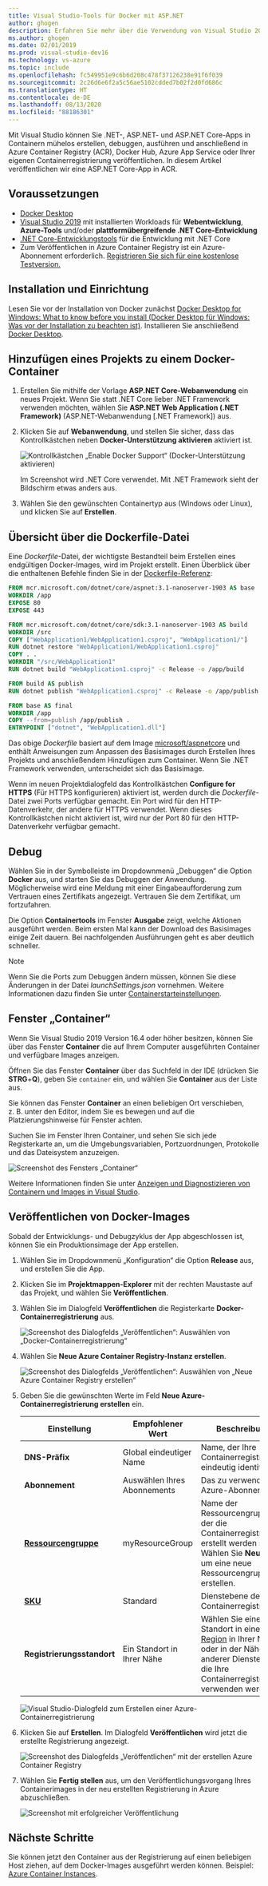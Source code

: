 ```yaml
---
title: Visual Studio-Tools für Docker mit ASP.NET
author: ghogen
description: Erfahren Sie mehr über die Verwendung von Visual Studio 2019-Tools und Docker für Windows.
ms.author: ghogen
ms.date: 02/01/2019
ms.prod: visual-studio-dev16
ms.technology: vs-azure
ms.topic: include
ms.openlocfilehash: fc549951e9c6b6d208c478f37126238e91f6f039
ms.sourcegitcommit: 2c26d6e6f2a5c56ae5102cdded7b02f2d0fd686c
ms.translationtype: HT
ms.contentlocale: de-DE
ms.lasthandoff: 08/13/2020
ms.locfileid: "88186301"
---
```

Mit Visual Studio können Sie .NET-, ASP.NET- und ASP.NET Core-Apps in Containern mühelos erstellen, debuggen, ausführen und anschließend in Azure Container Registry (ACR), Docker Hub, Azure App Service oder Ihrer eigenen Containerregistrierung veröffentlichen. In diesem Artikel veröffentlichen wir eine ASP.NET Core-App in ACR.

## <a name="prerequisites"></a>Voraussetzungen

* [Docker Desktop](https://hub.docker.com/editions/community/docker-ce-desktop-windows)
* [Visual Studio 2019](https://visualstudio.microsoft.com/downloads) mit installierten Workloads für **Webentwicklung**, **Azure-Tools** und/oder **plattformübergreifende .NET Core-Entwicklung**
* [.NET Core-Entwicklungstools](https://dotnet.microsoft.com/download/dotnet-core/) für die Entwicklung mit .NET Core
* Zum Veröffentlichen in Azure Container Registry ist ein Azure-Abonnement erforderlich. [Registrieren Sie sich für eine kostenlose Testversion.](https://azure.microsoft.com/free/dotnet/)

## <a name="installation-and-setup"></a>Installation und Einrichtung

Lesen Sie vor der Installation von Docker zunächst [Docker Desktop for Windows: What to know before you install (Docker Desktop für Windows: Was vor der Installation zu beachten ist)](https://docs.docker.com/docker-for-windows/install/#what-to-know-before-you-install). Installieren Sie anschließend [Docker Desktop](https://hub.docker.com/editions/community/docker-ce-desktop-windows).

## <a name="add-a-project-to-a-docker-container"></a>Hinzufügen eines Projekts zu einem Docker-Container

1. Erstellen Sie mithilfe der Vorlage **ASP.NET Core-Webanwendung** ein neues Projekt. Wenn Sie statt .NET Core lieber .NET Framework verwenden möchten, wählen Sie **ASP.NET Web Application (.NET Framework)** (ASP.NET-Webanwendung [.NET Framework]) aus.
1. Klicken Sie auf **Webanwendung**, und stellen Sie sicher, dass das Kontrollkästchen neben **Docker-Unterstützung aktivieren** aktiviert ist.

   ![Kontrollkästchen „Enable Docker Support“ (Docker-Unterstützung aktivieren)](../../media/container-tools/vs-2019/create-new-web-application.PNG)

   Im Screenshot wird .NET Core verwendet. Mit .NET Framework sieht der Bildschirm etwas anders aus.

1. Wählen Sie den gewünschten Containertyp aus (Windows oder Linux), und klicken Sie auf **Erstellen**.

## <a name="dockerfile-overview"></a>Übersicht über die Dockerfile-Datei

Eine *Dockerfile*-Datei, der wichtigste Bestandteil beim Erstellen eines endgültigen Docker-Images, wird im Projekt erstellt. Einen Überblick über die enthaltenen Befehle finden Sie in der [Dockerfile-Referenz](https://docs.docker.com/engine/reference/builder/):

```dockerfile
FROM mcr.microsoft.com/dotnet/core/aspnet:3.1-nanoserver-1903 AS base
WORKDIR /app
EXPOSE 80
EXPOSE 443

FROM mcr.microsoft.com/dotnet/core/sdk:3.1-nanoserver-1903 AS build
WORKDIR /src
COPY ["WebApplication1/WebApplication1.csproj", "WebApplication1/"]
RUN dotnet restore "WebApplication1/WebApplication1.csproj"
COPY . .
WORKDIR "/src/WebApplication1"
RUN dotnet build "WebApplication1.csproj" -c Release -o /app/build

FROM build AS publish
RUN dotnet publish "WebApplication1.csproj" -c Release -o /app/publish

FROM base AS final
WORKDIR /app
COPY --from=publish /app/publish .
ENTRYPOINT ["dotnet", "WebApplication1.dll"]
```

Das obige *Dockerfile* basiert auf dem Image [microsoft/aspnetcore](https://hub.docker.com/r/microsoft/aspnetcore/) und enthält Anweisungen zum Anpassen des Basisimages durch Erstellen Ihres Projekts und anschließendem Hinzufügen zum Container. Wenn Sie .NET Framework verwenden, unterscheidet sich das Basisimage.

Wenn im neuen Projektdialogfeld das Kontrollkästchen **Configure for HTTPS** (Für HTTPS konfigurieren) aktiviert ist, werden durch die *Dockerfile*-Datei zwei Ports verfügbar gemacht. Ein Port wird für den HTTP-Datenverkehr, der andere für HTTPS verwendet. Wenn dieses Kontrollkästchen nicht aktiviert ist, wird nur der Port 80 für den HTTP-Datenverkehr verfügbar gemacht.

## <a name="debug"></a>Debug

Wählen Sie in der Symbolleiste im Dropdownmenü „Debuggen“ die Option **Docker** aus, und starten Sie das Debuggen der Anwendung. Möglicherweise wird eine Meldung mit einer Eingabeaufforderung zum Vertrauen eines Zertifikats angezeigt. Vertrauen Sie dem Zertifikat, um fortzufahren.

Die Option **Containertools** im Fenster **Ausgabe** zeigt, welche Aktionen ausgeführt werden. Beim ersten Mal kann der Download des Basisimages einige Zeit dauern. Bei nachfolgenden Ausführungen geht es aber deutlich schneller.

>[!NOTE]
> Wenn Sie die Ports zum Debuggen ändern müssen, können Sie diese Änderungen in der Datei *launchSettings.json* vornehmen. Weitere Informationen dazu finden Sie unter [Containerstarteinstellungen](../../container-launch-settings.md).

## <a name="containers-window"></a>Fenster „Container“

Wenn Sie Visual Studio 2019 Version 16.4 oder höher besitzen, können Sie über das Fenster **Container** die auf Ihrem Computer ausgeführten Container und verfügbare Images anzeigen.

Öffnen Sie das Fenster **Container** über das Suchfeld in der IDE (drücken Sie **STRG**+**Q**), geben Sie `container` ein, und wählen Sie **Container** aus der Liste aus.

Sie können das Fenster **Container** an einen beliebigen Ort verschieben, z. B. unter den Editor, indem Sie es bewegen und auf die Platzierungshinweise für Fenster achten.

Suchen Sie im Fenster Ihren Container, und sehen Sie sich jede Registerkarte an, um die Umgebungsvariablen, Portzuordnungen, Protokolle und das Dateisystem anzuzeigen.

![Screenshot des Fensters „Container“](../../media/overview/vs-2019/container-tools-window.png)

Weitere Informationen finden Sie unter [Anzeigen und Diagnostizieren von Containern und Images in Visual Studio](../../view-and-diagnose-containers.md).

## <a name="publish-docker-images"></a>Veröffentlichen von Docker-Images

Sobald der Entwicklungs- und Debugzyklus der App abgeschlossen ist, können Sie ein Produktionsimage der App erstellen.

1. Wählen Sie im Dropdownmenü „Konfiguration“ die Option **Release** aus, und erstellen Sie die App.
1. Klicken Sie im **Projektmappen-Explorer** mit der rechten Maustaste auf das Projekt, und wählen Sie **Veröffentlichen**.
1. Wählen Sie im Dialogfeld **Veröffentlichen** die Registerkarte **Docker-Containerregistrierung** aus.

   ![Screenshot des Dialogfelds „Veröffentlichen“: Auswählen von „Docker-Containerregistrierung“](../../media/container-tools/vs-2019/docker-container-registry.png)

1. Wählen Sie **Neue Azure Container Registry-Instanz erstellen**.

   ![Screenshot des Dialogfelds „Veröffentlichen“: Auswählen von „Neue Azure Container Registry erstellen“](../../media/container-tools/vs-2019/select-existing-or-create-new-azure-container-registry.png)

1. Geben Sie die gewünschten Werte im Feld **Neue Azure-Containerregistrierung erstellen** ein.

    | Einstellung      | Empfohlener Wert  | Beschreibung                                |
    | ------------ |  ------- | -------------------------------------------------- |
    | **DNS-Präfix** | Global eindeutiger Name | Name, der Ihre Containerregistrierung eindeutig identifiziert. |
    | **Abonnement** | Auswählen Ihres Abonnements | Das zu verwendende Azure-Abonnement. |
    | **[Ressourcengruppe](/azure/azure-resource-manager/resource-group-overview)** | myResourceGroup |  Name der Ressourcengruppe, in der die Containerregistrierung erstellt werden soll. Wählen Sie **Neu** aus, um eine neue Ressourcengruppe zu erstellen.|
    | **[SKU](/azure/container-registry/container-registry-skus)** | Standard | Dienstebene der Containerregistrierung  |
    | **Registrierungsstandort** | Ein Standort in Ihrer Nähe | Wählen Sie einen Standort in einer [Region](https://azure.microsoft.com/regions/) in Ihrer Nähe oder in der Nähe anderer Dienste aus, die Ihre Containerregistrierung verwenden werden. |

    ![Visual Studio-Dialogfeld zum Erstellen einer Azure-Containerregistrierung][0]

1. Klicken Sie auf **Erstellen**. Im Dialogfeld **Veröffentlichen** wird jetzt die erstellte Registrierung angezeigt.

   ![Screenshot des Dialogfelds „Veröffentlichen“ mit der erstellen Azure Container Registry](../../media/container-tools/vs-2019/created-azure-container-registry.png)

1. Wählen Sie **Fertig stellen** aus, um den Veröffentlichungsvorgang Ihres Containerimages in der neu erstellten Registrierung in Azure abzuschließen.

   ![Screenshot mit erfolgreicher Veröffentlichung](../../media/container-tools/vs-2019/publish-succeeded.png)

## <a name="next-steps"></a>Nächste Schritte

Sie können jetzt den Container aus der Registrierung auf einen beliebigen Host ziehen, auf dem Docker-Images ausgeführt werden können. Beispiel: [Azure Container Instances](/azure/container-instances/container-instances-tutorial-deploy-app).

[0]:../../media/hosting-web-apps-in-docker/vs-acr-provisioning-dialog-2019.png
